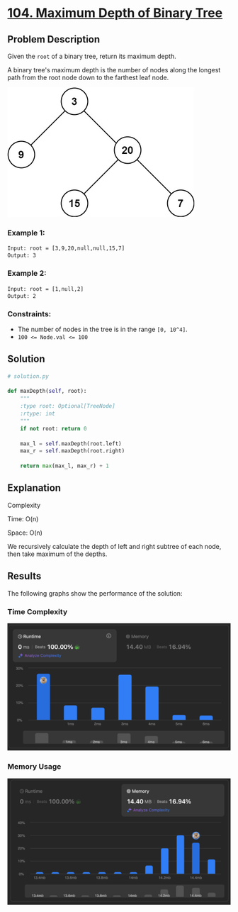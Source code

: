 # [104. Maximum Depth of Binary Tree](https://leetcode.com/problems/maximum-depth-of-binary-tree/description/)


## Problem Description

Given the `root` of a binary tree, return its maximum depth.

A binary tree's maximum depth is the number of nodes along the longest path from the root node down to the farthest leaf node.

![Description](./desc.jpg)

### Example 1:
```plaintext
Input: root = [3,9,20,null,null,15,7]
Output: 3
```

### Example 2:
```plaintext
Input: root = [1,null,2]
Output: 2
```

### Constraints:
- The number of nodes in the tree is in the range `[0, 10^4]`.
- `100 <= Node.val <= 100`


## Solution

```python
# solution.py

def maxDepth(self, root):
    """
    :type root: Optional[TreeNode]
    :rtype: int
    """
    if not root: return 0

    max_l = self.maxDepth(root.left)
    max_r = self.maxDepth(root.right)

    return max(max_l, max_r) + 1
```

## Explanation
Complexity

Time: O(n)

Space: O(n)

We recursively calculate the depth of left and right subtree of each node, then take maximum of the depths.

## Results

The following graphs show the performance of the solution:

### Time Complexity
![Time Complexity](./time.png)

### Memory Usage
![Memory Usage](./space.png)